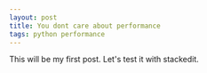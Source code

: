 ```yaml
---
layout: post
title: You dont care about performance
tags: python performance
---
```



This will be my first post. Let's test it with stackedit.
